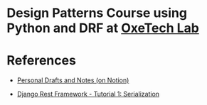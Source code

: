 # Design Patterns Course using Python and DRF at [OxeTech Lab](https://oxetech.al.gov.br/)

# References

- [Personal Drafts and Notes (on Notion)](https://curly-botany-8fc.notion.site/Padr-es-de-Projeto-Django-DRF-1f255f15790580139b83fd85601ab515)

- [Django Rest Framework - Tutorial 1: Serialization](https://www.django-rest-framework.org/tutorial/1-serialization/)
